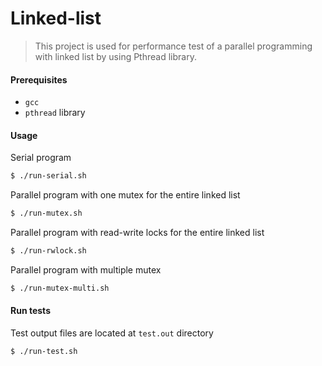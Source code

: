 
# Linked-list

> This project is used for performance test of a parallel programming with linked list by using Pthread library.

#### Prerequisites

* `gcc`
* `pthread` library

#### Usage
Serial program
``` bash
$ ./run-serial.sh
```
Parallel program with one mutex for the entire linked list
``` bash
$ ./run-mutex.sh
```
Parallel program with read-write locks for the entire linked list
``` bash
$ ./run-rwlock.sh
```
Parallel program with multiple mutex
``` bash
$ ./run-mutex-multi.sh
```

#### Run tests
Test output files are located at `test.out` directory
``` bash
$ ./run-test.sh
```
